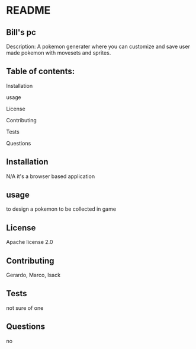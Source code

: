 
  # README


  ## Bill's pc

  Description: A pokemon generater where you can customize and save user made pokemon with movesets and sprites.

  ## Table of contents:

  Installation

  usage

  License

  Contributing
  
  Tests

  Questions


  ## Installation

  N/A it's a browser based application

  ## usage

  to design a pokemon to be collected in game

  ## License

  Apache license 2.0

  ## Contributing
  
  Gerardo, Marco, Isack

  ## Tests

  not sure of one

  ## Questions

  no




